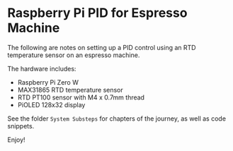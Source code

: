 # Raspberry Pi PID for Espresso Machine

The following are notes on setting up a PID control using an RTD temperature sensor on an espresso machine.

The hardware includes:

- Raspberry Pi Zero W
- MAX31865 RTD temperature sensor
- RTD PT100 sensor with M4 x 0.7mm thread
- PiOLED 128x32 display
  
See the folder `System Substeps` for chapters of the journey, as well as code snippets.

Enjoy!